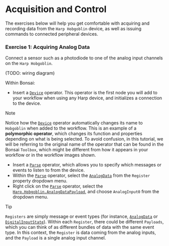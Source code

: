 # Acquisition and Control

The exercises below will help you get comfortable with acquiring and recording data from the `Harp Hobgoblin` device, as well as issuing commands to connected peripheral devices.

### Exercise 1: Acquiring Analog Data

Connect a sensor such as a photodiode to one of the analog input channels on the `Harp Hobgoblin`.

(TODO: wiring diagram)

Within Bonsai: 

- Insert a [`Device`] operator. This operator is the first node you will add to your workflow when using any Harp device, and initializes a connection to the device. 

> [!NOTE]
> Notice how the [`Device`] operator automatically changes its name to `Hobgoblin` when added to the workflow. This is an example of a **polymorphic operator**, which changes its function and properties depending on what is being selected. To avoid confusion, in this tutorial, we will be referring to the original name of the operator that can be found in the Bonsai `Toolbox`, which might be different from how it appears in your workflow or in the workflow images shown.

- Insert a [`Parse`] operator, which allows you to specify which messages or events to listen to from the device. 
- Within the [`Parse`] operator, select the [`AnalogData`] from the `Register` property dropdown menu. 
- Right click on the [`Parse`] operator, select the [`Harp.Hobgoblin.AnalogDataPayload`], and choose `AnalogInput0` from the dropdown menu.

> [!TIP]
> `Registers` are simply message or event types (for instance, [`AnalogData`] or [`DigitalInputState`]). Within each `Register`, there could be different `Payloads`, which you can think of as different bundles of data with the same event type. In this context, the `Register` is data coming from the analog inputs, and the `Payload` is a single analog input channel.

<!--Reference Style Links -->
[`Device`]: xref:Harp.Hobgoblin.Device
[`Parse`]: xref:Harp.Hobgoblin.Parse
[`AnalogData`]: xref:Harp.Hobgoblin.AnalogData
[`DigitalInputState`]: xref:Harp.Hobgoblin.DigitalInputState
[`Harp.Hobgoblin.AnalogDataPayload`]: xref:Harp.Hobgoblin.AnalogDataPayload